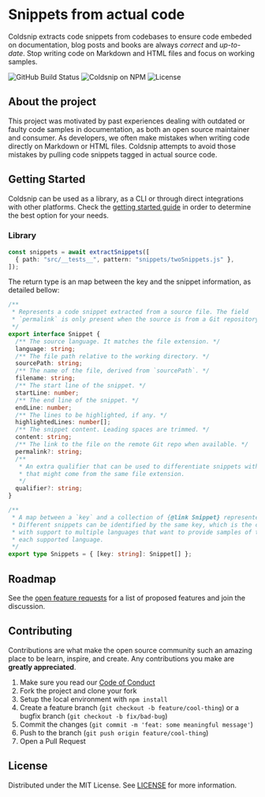# Snippets from actual code

Coldsnip extracts code snippets from codebases to ensure code embeded on documentation, blog posts and books are always *correct* and *up-to-date*. Stop writing code on Markdown and HTML files and focus on working samples.

![GitHub Build Status](https://img.shields.io/github/actions/workflow/status/roxlabs/coldsnip/build.yml?style=flat-square)
![Coldsnip on NPM](https://img.shields.io/npm/v/coldsnip?style=flat-square&label=coldsnip)
![License](https://img.shields.io/github/license/roxlabs/coldsnip?style=flat-square)


## About the project

This project was motivated by past experiences dealing with outdated or faulty code samples in documentation, as both an open source maintainer and consumer. As developers, we often make mistakes when writing code directly on Markdown or HTML files. Coldsnip attempts to avoid those mistakes by pulling code snippets tagged in actual source code.

## Getting Started

Coldsnip can be used as a library, as a CLI or through direct integrations with other platforms. Check the [getting started guide](https://roxlabs.github.io/coldsnip/getting-started/) in order to determine the best option for your needs.


### Library

<!-- @include:start("readme.lib") -->
```ts
const snippets = await extractSnippets([
  { path: "src/__tests__", pattern: "snippets/twoSnippets.js" },
]);
```
<!-- @include:end -->

The return type is an map between the key and the snippet information, as detailed bellow:

<!-- @include:start("readme.types") -->
```ts
/**
 * Represents a code snippet extracted from a source file. The field
 * `permalink` is only present when the source is from a Git repository.
 */
export interface Snippet {
  /** The source language. It matches the file extension. */
  language: string;
  /** The file path relative to the working directory. */
  sourcePath: string;
  /** The name of the file, derived from `sourcePath`. */
  filename: string;
  /** The start line of the snippet. */
  startLine: number;
  /** The end line of the snippet. */
  endLine: number;
  /** The lines to be highlighted, if any. */
  highlightedLines: number[];
  /** The snippet content. Leading spaces are trimmed. */
  content: string;
  /** The link to the file on the remote Git repo when available. */
  permalink?: string;
  /**
   * An extra qualifier that can be used to differentiate snippets with the same key
   * that might come from the same file extension.
   */
  qualifier?: string;
}

/**
 * A map between a `key` and a collection of {@link Snippet} represented by it.
 * Different snippets can be identified by the same key, which is the case in projects
 * with support to multiple languages that want to provide samples of the same API in
 * each supported language.
 */
export type Snippets = { [key: string]: Snippet[] };
```
<!-- @include:end -->

## Roadmap

See the [open feature requests](https://github.com/roxlabs/coldsnip/labels/enhancement) for a list of proposed features and join the discussion.

## Contributing

Contributions are what make the open source community such an amazing place to be learn, inspire, and create. Any contributions you make are **greatly appreciated**.

1. Make sure you read our [Code of Conduct](https://github.com/roxlabs/coldsnip/blob/main/CODE_OF_CONDUCT.md)
1. Fork the project and clone your fork
1. Setup the local environment with `npm install`
1. Create a feature branch (`git checkout -b feature/cool-thing`) or a bugfix branch (`git checkout -b fix/bad-bug`)
1. Commit the changes (`git commit -m 'feat: some meaningful message'`)
1. Push to the branch (`git push origin feature/cool-thing`)
1. Open a Pull Request


## License

Distributed under the MIT License. See [LICENSE](https://github.com/roxlabs/coldsnip/blob/main/LICENSE) for more information.
